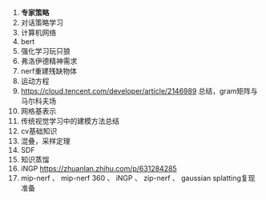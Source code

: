 1. **专家策略**
2. 对话策略学习
3. 计算机网络
5. bert
8. 强化学习玩只狼
12. 弗洛伊德精神需求
14. nerf重建残缺物体
16. 运动方程
17. https://cloud.tencent.com/developer/article/2146989 总结，gram矩阵与马尔科夫场
18. 网格基表示
19. 传统视觉学习中的建模方法总结
20. cv基础知识
21. 混叠，采样定理
22. SDF
23. 知识蒸馏
24. iNGP https://zhuanlan.zhihu.com/p/631284285
25. mip-nerf 、 mip-nerf 360 、 iNGP 、 zip-nerf 、 gaussian splatting复现准备